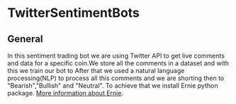 # TwitterSentimentBots

## General
In this sentiment trading bot we are using Twitter API to get live comments and data for a specific coin.We store all the comments in a dataset and with this we train our bot to  After that we used a natural language processing(NLP) to process all this comments and we are shorting then to "Bearish","Bullish" and "Neutral". To achieve that we install Ernie python package. [More information about Ernie](https://github.com/labteral/ernie).
